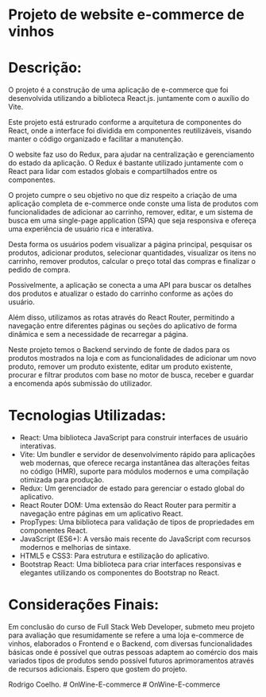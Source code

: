 ﻿# Projeto de website e-commerce de vinhos

# Descrição:

O projeto é a construção de uma aplicação de e-commerce que foi desenvolvida utilizando a biblioteca React.js. juntamente com o auxílio do Vite.

Este projeto está estrurado conforme a arquitetura de componentes do React, onde a interface foi dividida em componentes reutilizáveis, visando manter o código organizado e facilitar a manutenção.

O website faz uso do Redux, para ajudar na centralização e gerenciamento do estado da aplicação. O Redux é bastante utilizado juntamente com o React para lidar com estados globais e compartilhados entre os componentes.

O projeto cumpre o seu objetivo no que diz respeito a criação de uma aplicação completa de e-commerce onde conste uma lista de produtos com funcionalidades de adicionar ao carrinho, remover, editar, e um sistema de busca em uma single-page application (SPA) que seja responsiva e ofereça uma experiência de
usuário rica e interativa.

Desta forma os usuários podem visualizar a página principal, pesquisar os produtos, adicionar produtos, selecionar quantidades, visualizar os itens no carrinho, remover produtos, calcular o preço total das compras e finalizar o pedido de compra.

Possivelmente, a aplicação se conecta a uma API para buscar os detalhes dos produtos e atualizar o estado do carrinho conforme as ações do usuário.

Além disso, utilizamos as rotas através do React Router, permitindo a navegação entre diferentes páginas ou seções do aplicativo de forma dinâmica e sem a necessidade de recarregar a página.

Neste projeto temos o Backend servindo de fonte de dados para os produtos mostrados na loja e com as funcionalidades de adicionar um novo produto, remover um produto existente, editar um produto existente, procurar e filtrar produtos com base no motor de busca, receber e guardar a encomenda após submissão do utilizador.

# Tecnologias Utilizadas:

- React: Uma biblioteca JavaScript para construir interfaces de usuário interativas.
- Vite: Um bundler e servidor de desenvolvimento rápido para aplicações web modernas, que oferece recarga instantânea das alterações feitas no código (HMR), suporte para módulos modernos e uma compilação otimizada para produção.
- Redux: Um gerenciador de estado para gerenciar o estado global do aplicativo.
- React Router DOM: Uma extensão do React Router para permitir a navegação entre páginas em um aplicativo React.
- PropTypes: Uma biblioteca para validação de tipos de propriedades em componentes React.
- JavaScript (ES6+): A versão mais recente do JavaScript com recursos modernos e melhorias de sintaxe.
- HTML5 e CSS3: Para estrutura e estilização do aplicativo.
- Bootstrap React: Uma biblioteca para criar interfaces responsivas e elegantes utilizando os componentes do Bootstrap no React.

# Considerações Finais:

Em conclusão do curso de Full Stack Web Developer, submeto meu projeto para avaliação que resumidamente se refere a uma loja e-commerce de vinhos, elaborados o Frontend e o Backend, com diversas funcionalidades básicas onde é possível que outras pessoas adaptem ao comércio dos mais variados tipos de produtos sendo possível futuros aprimoramentos através de recursos adicionais.
Espero que gostem do projeto.

Rodrigo Coelho.
#   O n W i n e - E - c o m m e r c e  
 #   O n W i n e - E - c o m m e r c e  
 